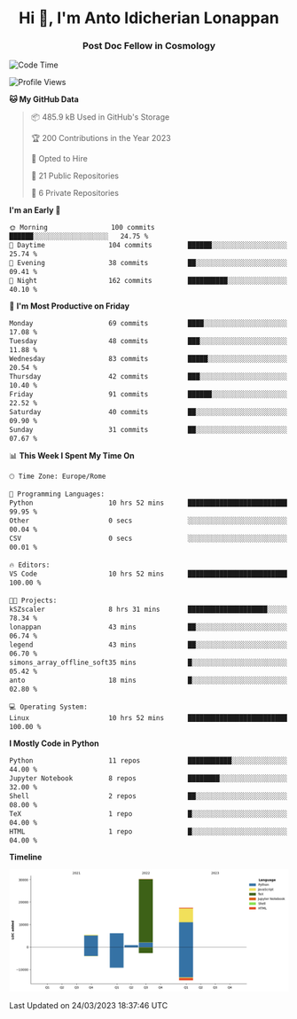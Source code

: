 
<h1 align="center">Hi 👋, I'm Anto Idicherian Lonappan</h1>
<h3 align="center">Post Doc Fellow in Cosmology</h3>

<!--START_SECTION:waka-->
![Code Time](http://img.shields.io/badge/Code%20Time-224%20hrs%2010%20mins-blue)

![Profile Views](http://img.shields.io/badge/Profile%20Views-1-blue)

**🐱 My GitHub Data** 

> 📦 485.9 kB Used in GitHub's Storage 
 > 
> 🏆 200 Contributions in the Year 2023
 > 
> 💼 Opted to Hire
 > 
> 📜 21 Public Repositories 
 > 
> 🔑 6 Private Repositories 
 > 
**I'm an Early 🐤** 

```text
🌞 Morning                100 commits         ██████░░░░░░░░░░░░░░░░░░░   24.75 % 
🌆 Daytime                104 commits         ██████░░░░░░░░░░░░░░░░░░░   25.74 % 
🌃 Evening                38 commits          ██░░░░░░░░░░░░░░░░░░░░░░░   09.41 % 
🌙 Night                  162 commits         ██████████░░░░░░░░░░░░░░░   40.10 % 
```
📅 **I'm Most Productive on Friday** 

```text
Monday                   69 commits          ████░░░░░░░░░░░░░░░░░░░░░   17.08 % 
Tuesday                  48 commits          ███░░░░░░░░░░░░░░░░░░░░░░   11.88 % 
Wednesday                83 commits          █████░░░░░░░░░░░░░░░░░░░░   20.54 % 
Thursday                 42 commits          ███░░░░░░░░░░░░░░░░░░░░░░   10.40 % 
Friday                   91 commits          ██████░░░░░░░░░░░░░░░░░░░   22.52 % 
Saturday                 40 commits          ██░░░░░░░░░░░░░░░░░░░░░░░   09.90 % 
Sunday                   31 commits          ██░░░░░░░░░░░░░░░░░░░░░░░   07.67 % 
```


📊 **This Week I Spent My Time On** 

```text
🕑︎ Time Zone: Europe/Rome

💬 Programming Languages: 
Python                   10 hrs 52 mins      █████████████████████████   99.95 % 
Other                    0 secs              ░░░░░░░░░░░░░░░░░░░░░░░░░   00.04 % 
CSV                      0 secs              ░░░░░░░░░░░░░░░░░░░░░░░░░   00.01 % 

🔥 Editors: 
VS Code                  10 hrs 52 mins      █████████████████████████   100.00 % 

🐱‍💻 Projects: 
kSZscaler                8 hrs 31 mins       ████████████████████░░░░░   78.34 % 
lonappan                 43 mins             ██░░░░░░░░░░░░░░░░░░░░░░░   06.74 % 
legend                   43 mins             ██░░░░░░░░░░░░░░░░░░░░░░░   06.70 % 
simons_array_offline_soft35 mins             █░░░░░░░░░░░░░░░░░░░░░░░░   05.42 % 
anto                     18 mins             █░░░░░░░░░░░░░░░░░░░░░░░░   02.80 % 

💻 Operating System: 
Linux                    10 hrs 52 mins      █████████████████████████   100.00 % 
```

**I Mostly Code in Python** 

```text
Python                   11 repos            ███████████░░░░░░░░░░░░░░   44.00 % 
Jupyter Notebook         8 repos             ████████░░░░░░░░░░░░░░░░░   32.00 % 
Shell                    2 repos             ██░░░░░░░░░░░░░░░░░░░░░░░   08.00 % 
TeX                      1 repo              █░░░░░░░░░░░░░░░░░░░░░░░░   04.00 % 
HTML                     1 repo              █░░░░░░░░░░░░░░░░░░░░░░░░   04.00 % 
```



**Timeline**

![Lines of Code chart](https://raw.githubusercontent.com/antolonappan/antolonappan/main/assets/bar_graph.png)


 Last Updated on 24/03/2023 18:37:46 UTC
<!--END_SECTION:waka-->
